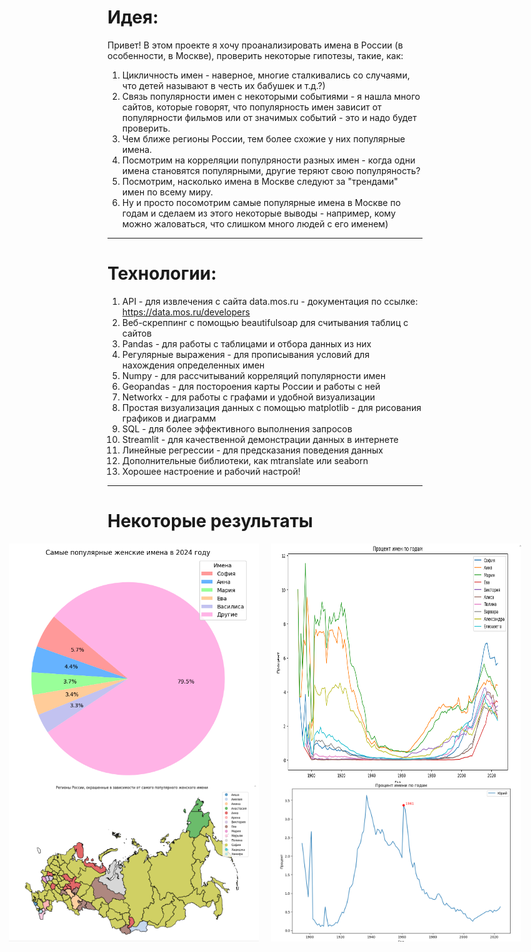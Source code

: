 # **Идея:**

Привет! В этом проекте я хочу проанализировать имена в России (в особенности, в Москве), проверить некоторые гипотезы, такие, как:

1. Цикличность имен - наверное, многие сталкивались со случаями, что детей называют в честь их бабушек и т.д.?)
2. Связь популярности имен с некоторыми событиями - я нашла много сайтов, которые говорят, что популярность имен зависит от популярности фильмов или от значимых событий - это и надо будет проверить.
3. Чем ближе регионы России, тем более схожие у них популярные имена.
4. Посмотрим на корреляции популряности разных имен - когда одни имена становятся популярными, другие теряют свою популряность?
5. Посмотрим, насколько имена в Москве следуют за "трендами" имен по всему миру.
6. Ну и просто посомотрим самые популярные имена в Москве по годам и сделаем из этого некоторые выводы - например, кому можно жаловаться, что слишком много людей с его именем)
---
# **Технологии:**
1. API - для извлечения с сайта data.mos.ru - документация по ссылке: https://data.mos.ru/developers
2. Веб-скреппинг с помощью beautifulsoap для считывания таблиц с сайтов
3. Pandas - для работы с таблицами и отбора данных из них
4. Регулярные выражения - для прописывания условий для нахождения определенных имен
5. Numpy - для рассчитываний корреляций популярности имен
6. Geopandas - для постороения карты России и работы с ней
7. Networkx - для работы с графами и удобной визуализации
8. Простая визуализация данных с помощью matplotlib - для рисования графиков и диаграмм
9. SQL - для более эффективного выполнения запросов
10. Streamlit - для качественной демонстрации данных в интернете
11. Линейные регрессии - для предсказания поведения данных
12. Дополнительные библиотеки, как mtranslate или seaborn
13. Хорошее настроение и рабочий настрой!
    
---
# **Некоторые результаты**

<div style="display: flex; justify-content: center;">
    <img src="https://github.com/akop2005/names-app/raw/main/pie%20chart.png" style="width:400px; margin-right: 20px;">
    <img src="https://github.com/akop2005/names-app/raw/main/female%20percent.png" style="width:400px;">
</div>

<div style="display: flex; justify-content: center;">
    <img src="https://github.com/akop2005/names-app/raw/main/female%20russia.png" style="width:400px; margin-right: 20px;">
    <img src="https://github.com/akop2005/names-app/raw/main/gagarin.png" style="width:400px;">
</div>

